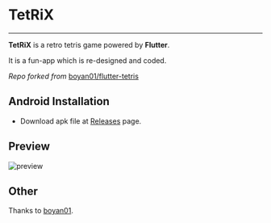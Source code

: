 # TetRiX
---

**TetRiX** is a retro tetris game powered by **Flutter**.

It is a fun-app which is re-designed and coded.

*Repo forked from* [boyan01/flutter-tetris](https://github.com/boyan01/flutter-tetris)

## Android Installation

* Download apk file at [Releases](https://github.com/ogulec/tetrix/releases) page.

## Preview

![preview](./_preview/game_gif.gif)

## Other

Thanks to [boyan01](https://github.com/boyan01).
